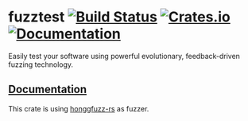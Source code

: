 # fuzztest [![Build Status][travis-img]][travis] [![Crates.io][crates-img]][crates] [![Documentation][docs-img]][docs]

[travis-img]:   https://travis-ci.org/PaulGrandperrin/fuzztest.svg?branch=master
[travis]:       https://travis-ci.org/PaulGrandperrin/fuzztest
[crates-img]:   https://img.shields.io/crates/v/fuzztest.svg
[crates]:       https://crates.io/crates/fuzztest
[docs-img]:     https://docs.rs/fuzztest/badge.svg
[docs]:         https://docs.rs/fuzztest

Easily test your software using powerful evolutionary, feedback-driven fuzzing technology.

## [Documentation](https://docs.rs/fuzztest)

This crate is using [honggfuzz-rs](https://github.com/rust-fuzz/honggfuzz-rs) as fuzzer.
